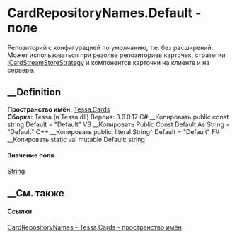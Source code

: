 # CardRepositoryNames.Default - поле
Репозиторий с конфигурацией по умолчанию, т.е. без расширений. Может
использоваться при резолве репозиториев карточек, стратегии
[ICardStreamStoreStrategy](T_Tessa_Cards_ComponentModel_ICardStreamStoreStrategy.htm)
и компонентов карточки на клиенте и на сервере.
## __Definition
 **Пространство имён:** [Tessa.Cards](N_Tessa_Cards.htm)  
 **Сборка:** Tessa (в Tessa.dll) Версия: 3.6.0.17
C# __Копировать
     public const string Default = "Default"
VB __Копировать
     Public Const Default As String = "Default"
C++ __Копировать
     public:
    literal String^ Default = "Default"
F# __Копировать
     static val mutable Default: string
#### Значение поля
[String](https://learn.microsoft.com/dotnet/api/system.string)
##  __См. также
#### Ссылки
[CardRepositoryNames - ](T_Tessa_Cards_CardRepositoryNames.htm)
[Tessa.Cards - пространство имён](N_Tessa_Cards.htm)
